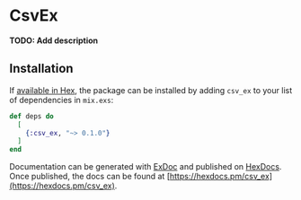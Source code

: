 # CsvEx

**TODO: Add description**

## Installation

If [available in Hex](https://hex.pm/docs/publish), the package can be installed
by adding `csv_ex` to your list of dependencies in `mix.exs`:

```elixir
def deps do
  [
    {:csv_ex, "~> 0.1.0"}
  ]
end
```

Documentation can be generated with [ExDoc](https://github.com/elixir-lang/ex_doc)
and published on [HexDocs](https://hexdocs.pm). Once published, the docs can
be found at [https://hexdocs.pm/csv_ex](https://hexdocs.pm/csv_ex).

